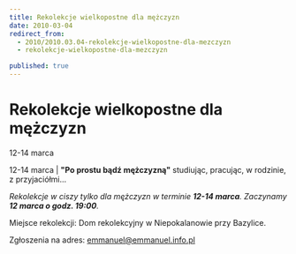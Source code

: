 ```yaml
---
title: Rekolekcje wielkopostne dla mężczyzn
date: 2010-03-04
redirect_from: 
  - 2010/2010.03.04-rekolekcje-wielkopostne-dla-mezczyzn
  - rekolekcje-wielkopostne-dla-mezczyzn

published: true
---
```




# Rekolekcje wielkopostne dla mężczyzn 

<time>12-14 marca</time>

12-14 marca | 
**"Po prostu bądź mężczyzną"** studiując, pracując, w rodzinie, z przyjaciółmi...

*Rekolekcje w ciszy tylko dla mężczyzn w terminie **12-14 marca**.*
*Zaczynamy **12 marca o godz. 19:00**.*

Miejsce rekolekcji: Dom rekolekcyjny w Niepokalanowie przy Bazylice.

Zgłoszenia na adres: emmanuel@emmanuel.info.pl


<!--CONTENT FROM OLD SERVER (jos before 2013): 12-14 marca | 
**"Po prostu bądź mężczyzną"** studiując, pracując, w rodzinie, z przyjaciółmi...

*Rekolekcje w ciszy tylko dla mężczyzn w terminie **12-14 marca**.*
*Zaczynamy **12 marca o godz. 19:00**.*

Miejsce rekolekcji: Dom rekolekcyjny w Niepokalanowie przy Bazylice.

Zgłoszenia na adres: emmanuel@emmanuel.info.pl

-->

<!--{{json:{"created_date":"2010-03-04 20:36:18","publish_down":"0000-00-00 00:00:00","id":"888"}}}-->